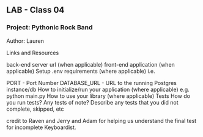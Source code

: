 ## LAB - Class 04

### Project: Pythonic Rock Band

Author: Lauren 

Links and Resources

back-end server url (when applicable)
front-end application (when applicable)
Setup
.env requirements (where applicable)
i.e.

PORT - Port Number
DATABASE_URL - URL to the running Postgres instance/db
How to initialize/run your application (where applicable)
e.g. python main.py
How to use your library (where applicable)
Tests
How do you run tests?
Any tests of note?
Describe any tests that you did not complete, skipped, etc

credit to Raven and Jerry and Adam for helping us understand the final test for incomplete Keyboardist. 